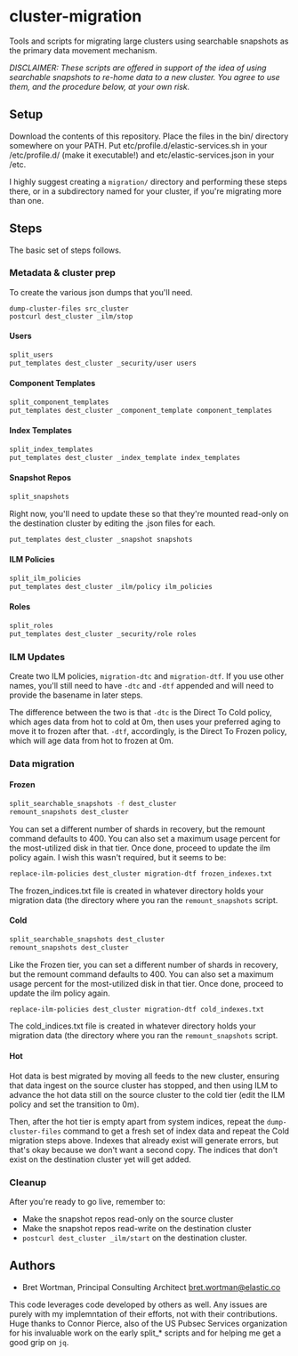 # cluster-migration
Tools and scripts for migrating large clusters using searchable snapshots as the primary data movement mechanism.

*DISCLAIMER: These scripts are offered in support of the idea of using searchable snapshots to re-home data to a new cluster. You agree to use them, and the procedure below, at your own risk.*

## Setup
Download the contents of this repository. Place the files in the bin/ directory somewhere on your PATH. Put etc/profile.d/elastic-services.sh in your /etc/profile.d/ (make it executable!) and etc/elastic-services.json in your /etc.

I highly suggest creating a `migration/` directory and performing these steps there, or in a subdirectory named for your cluster, if you're migrating more than one.

## Steps
The basic set of steps follows.

### Metadata & cluster prep
To create the various json dumps that you'll need.
```
dump-cluster-files src_cluster
postcurl dest_cluster _ilm/stop
``` 

#### Users
```sh
split_users
put_templates dest_cluster _security/user users
```

#### Component Templates
```sh
split_component_templates
put_templates dest_cluster _component_template component_templates
```

#### Index Templates
```sh
split_index_templates
put_templates dest_cluster _index_template index_templates
```

#### Snapshot Repos
```sh
split_snapshots
```
Right now, you'll need to update these so that they're mounted read-only on the destination cluster by editing the .json files for each.
```sh
put_templates dest_cluster _snapshot snapshots
```

#### ILM Policies
```sh
split_ilm_policies
put_templates dest_cluster _ilm/policy ilm_policies
```

#### Roles
```sh
split_roles
put_templates dest_cluster _security/role roles
```

### ILM Updates

Create two ILM policies, `migration-dtc` and `migration-dtf`. If you use other names, you'll still need to have `-dtc` and `-dtf` appended and will need to provide the basename in later steps.

The difference between the two is that `-dtc` is the Direct To Cold policy, which ages data from hot to cold at 0m, then uses your preferred aging to move it to frozen after that. `-dtf`, accordingly, is the Direct To Frozen policy, which will age data from hot to frozen at 0m.

### Data migration

#### Frozen
```sh
split_searchable_snapshots -f dest_cluster
remount_snapshots dest_cluster
```
You can set a different number of shards in recovery, but the remount command defaults to 400. You can also set a maximum usage percent for the most-utilized disk in that tier.
Once done, proceed to update the ilm policy again. I wish this wasn't required, but it seems to be:
```sh
replace-ilm-policies dest_cluster migration-dtf frozen_indexes.txt
```
The frozen_indices.txt file is created in whatever directory holds your migration data (the directory where you ran the `remount_snapshots` script.

#### Cold
```sh
split_searchable_snapshots dest_cluster
remount_snapshots dest_cluster
```
Like the Frozen tier, you can set a different number of shards in recovery, but the remount command defaults to 400. You can also set a maximum usage percent for the most-utilized disk in that tier.
Once done, proceed to update the ilm policy again.
```sh
replace-ilm-policies dest_cluster migration-dtf cold_indexes.txt
```
The cold_indices.txt file is created in whatever directory holds your migration data (the directory where you ran the `remount_snapshots` script.

#### Hot
Hot data is best migrated by moving all feeds to the new cluster, ensuring that data ingest on the source cluster has stopped, and then using ILM to advance the hot data still on the source cluster to the cold tier (edit the ILM policy and set the transition to 0m).

Then, after the hot tier is empty apart from system indices, repeat the `dump-cluster-files` command to get a fresh set of index data and repeat the Cold migration steps above. Indexes that already exist will generate errors, but that's okay because we don't want a second copy. The indices that don't exist on the destination cluster yet will get added.

### Cleanup
After you're ready to go live, remember to:

- Make the snapshot repos read-only on the source cluster
- Make the snapshot repos read-write on the destination cluster
- `postcurl dest_cluster _ilm/start` on the destination cluster.

## Authors

- Bret Wortman, Principal Consulting Architect   bret.wortman@elastic.co

This code leverages code developed by others as well. Any issues are purely with my implemntation of their efforts, not with their contributions. Huge thanks to Connor Pierce, also of the US Pubsec Services organization for his invaluable work on the early split_* scripts and for helping me get a good grip on `jq`.
